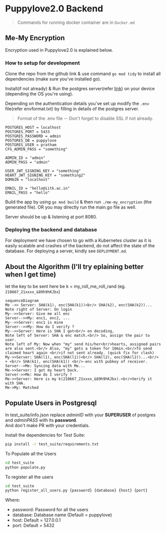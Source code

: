 # Puppylove2.0 Backend

>Commands for running docker container are in `Docker.md`

## Me-My Encryption

Encryption used in Puppylove2.0 is explained below.

### How to setup for development

Clone the repo from the github link & use command `go mod tidy` to install all dependencies (make sure you've installed go).

Install(if not already) & Run the postgres server(refer [link](https://www.postgresql.org/download/)) on your device (depending the OS you're using).

Depending on the authentication details you've set up modify the `.env` file(refer envformat.txt) by filling in details of the postgres server.

> Format of the .env file -- Don't forget to disable SSL if not already.

```
POSTGRES_HOST = localhost
POSTGRES_PORT = 5433
POSTGRES_PASSWORD = admin
POSTGRES_DB = puppylove
POSTGRES_USER = pratham
CFG_ADMIN_PASS = "something"

ADMIN_ID = "admin"
ADMIN_PASS = "admin"

USER_JWT_SIGNING_KEY = "something"
HEART_JWT_SIGNING_KEY = "something2"
DOMAIN = "localhost"

EMAIL_ID = "hello@iitk.ac.in"
EMAIL_PASS = "hello"
``` 

Build the app by using `go mod build` & then run `./me-my_encryption` (the generated file).
OR you may directly run the main.go file as well.

Server should be up & listening at port 8080.

### Deploying the backend and database

For deployment we have chosen to go with a Kubernetes cluster as it is easily scalable and crashes of the backend, do not affect the state of the database.
For deploying a server, kindly see `DEPLOYMENT.md`.

## About the Algorithm (I'll try eplaining better when I get time)

let the key to be sent here be 
k = my_roll_me_roll_rand (eg. `210667_21xxxx_&89h9hKJbx`)
```mermaid
sequenceDiagram
Me ->> Server: SHA(k1), enc(SHA(k1))<br/> SHA(k2), enc(SHA(k2))...
Note right of Server: On login
My-->>Server: Give me all enc 
Server-->>My: enc1, enc2, ...
My-->>Server: enc1 is mine
Server-->>My: How do I verify ?
My-->>Server: Here is SHA I got<br/> on decoding,
Note left of Server: SHA & enc match.<br/> So, assign the pair to user.
Note left of My: Now when "my" send his/her<br/>hearts, assigned pairs are also sent.<br/> Also, "my" gets a token for 10min.<br/>To send claimed heart again <br/>if not sent already. (quick fix for clash)
My->>Server: SHA(l1), enc(SHA(l1))<br/> SHA(l2), enc(SHA(l2))...<br/> + <br/> SHA(k1), enc(SHA(k1)) <br/>-enc with pubkey of receiver.
Server-->Me: Syncing data with Me...
Me->>Server: I got my heart back.
Server->>Me: How do I verify ?
Me->>Server: Here is my k(210667_21xxxx_&89h9hKJbx).<br/>Verify it with SHA.
Me->My: Matched
 ```

## Populate Users in Postgresql
In test_suite/info.json replace *adminID* with your **SUPERUSER** of postgres and *adminPASS* with its **password**. <br />
And don't make PR with your credentials.<br />
<!-- -->
Install the dependencies for Test Suite:
```bash
pip install -r test_suite/requirements.txt
```
To Populate all the Users
```bash
cd test_suite
python populate.py
```
To register all the users
```bash
cd test_suite
python register_all_users.py {password} {database} {host} {port}
```
Where:
* password: Password for all the users
* database: Database name (Default = puppylove)
* host: Default = 127.0.0.1
* port: Default = 5432